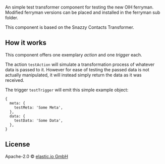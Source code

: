 An simple test transformer component for testing the new OIH ferryman. Modified ferryman versions can be placed and installed in the ferryman sub folder.

This component is based on the Snazzy Contacts Transformer.

## How it works

This component offers one exemplary *action* and one *trigger* each.

The action `testAction` will simulate a transformation process of whatever data is passed to it. However for ease of testing the passed data is not actually manipulated, it will instead simply return the data as it was received.

The trigger `testTrigger` will emit this simple example object: 
```
{
  meta: {
    testMeta: 'Some Meta',
  },
  data: {
    testData: 'Some Data',
  },
}
```


## License

Apache-2.0 © [elastic.io GmbH](http://elastic.io)
